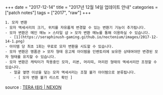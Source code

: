 +++
date = "2017-12-14"
title = "2017년 12월 14일 업데이트 안내"
categories = ["patch notes"]
tags = ["2017", "raw"]
+++

```
1. 모자 변환
- 모자 액세서리의 크기, 위치를 자유롭게 변경할 수 있는 변환기 기능이 추가됩니다.
- 모자 변환은 메인 메뉴 > 스타일 샵 > 모자 변환 메뉴를 통해 이용하실 수 있습니다.
  - [1](https://seraphinush-gaming.github.io/noctenium/images/2017-12-14-1.png)
- 아이템 당 최초 1회는 무료로 모자 변환을 시도할 수 있습니다.
- 모자 변환은 명품관 > 모자 형태 응고제 아이템을 인벤토리에 보유한 상태여야만 변경된 모자 형태를 유지할 수 있습니다.
- 모자 변환은 캐릭터가 착용중인 모자, 리본, 머리띠, 머리핀 형태의 액세서리만 조정할 수 있습니다.
  - 얼굴 옆면 이상을 덮는 모자 액세서리는 조절 불가 아이템으로 분류됩니다.
    - [ 모자 변환 불가 리스트 확인 ]
```

source : [TERA 테라 | NEXON](http://tera.nexon.com/news/update/view.aspx?n4articlesn=310)
